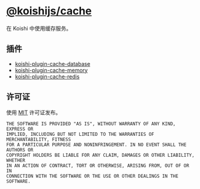 # [@koishijs/cache](https://cache.koishi.chat)

在 Koishi 中使用缓存服务。

## 插件

- [koishi-plugin-cache-database](https://cache.koishi.chat/plugins/database.html)
- [koishi-plugin-cache-memory](https://cache.koishi.chat/plugins/memory.html)
- [koishi-plugin-cache-redis](https://cache.koishi.chat/plugins/redis.html)

## 许可证

使用 [MIT](./LICENSE) 许可证发布。

```
THE SOFTWARE IS PROVIDED "AS IS", WITHOUT WARRANTY OF ANY KIND, EXPRESS OR
IMPLIED, INCLUDING BUT NOT LIMITED TO THE WARRANTIES OF MERCHANTABILITY, FITNESS
FOR A PARTICULAR PURPOSE AND NONINFRINGEMENT. IN NO EVENT SHALL THE AUTHORS OR
COPYRIGHT HOLDERS BE LIABLE FOR ANY CLAIM, DAMAGES OR OTHER LIABILITY, WHETHER
IN AN ACTION OF CONTRACT, TORT OR OTHERWISE, ARISING FROM, OUT OF OR IN
CONNECTION WITH THE SOFTWARE OR THE USE OR OTHER DEALINGS IN THE SOFTWARE.
```
